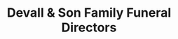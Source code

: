 ---
title: "Devall & Son Family Funeral Directors"
url: /coventry/devall-and-son-family-funeral-directors/
shop: funeral directors
---